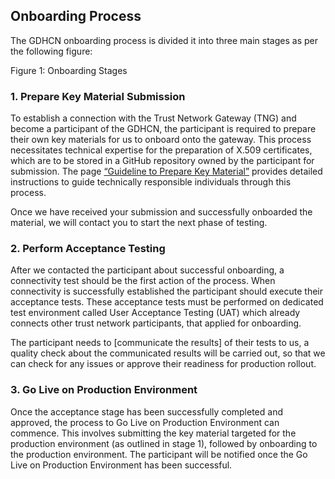 ## Onboarding Process

The GDHCN onboarding process is divided it into three main stages as per the following figure:



Figure 1: Onboarding Stages

### 1. Prepare Key Material Submission

 

To establish a connection with the Trust Network Gateway (TNG) and become a participant of the GDHCN, the participant is required to prepare their own key materials for us to onboard onto the gateway. This process necessitates technical expertise for the preparation of X.509 certificates, which are to be stored in a GitHub repository owned by the participant for submission. The page [“Guideline to Prepare Key Material”](https://github.com/) provides detailed instructions to guide technically responsible individuals through this process.


Once we have received your submission and successfully onboarded the material, we will contact you to start the next phase of testing.

### 2. Perform Acceptance Testing

After we contacted the participant about successful onboarding, a connectivity test should be the first action of the process. When connectivity is successfully established the participant should execute their acceptance tests. These acceptance tests must be performed on dedicated test environment called User Acceptance Testing (UAT) which already connects other trust network participants, that applied for onboarding.
 
The participant needs to [communicate the results] of their tests to us, a quality check about the communicated results will be carried out, so that we can check for any issues or approve their readiness for production rollout.

### 3. Go Live on Production Environment


Once the acceptance stage has been successfully completed and approved, the process to Go Live on Production Environment can commence. This involves submitting the key material targeted for the production environment (as outlined in stage 1), followed by onboarding to the production environment. The participant will be notified once the Go Live on Production Environment has been successful.



